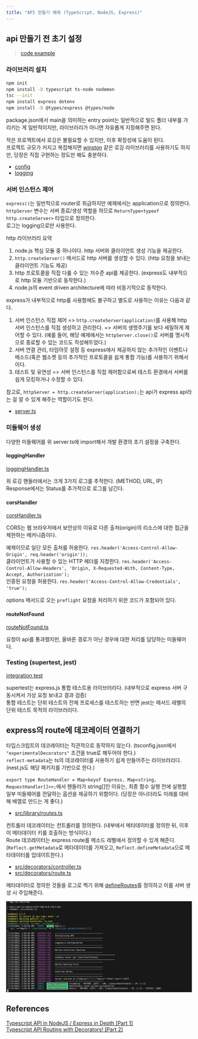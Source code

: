 ```yaml
---
title: "API 만들기 예제 (TypeScript, NodeJS, Express)"
---
```


## api 만들기 전 초기 설정

> [code example](https://github.com/moonshine-archive/ts-express-playground/tree/main/api-in-depth)

### 라이브러리 설치

```zsh
npm init
npm install -D typescript ts-node nodemon
tsc --init
npm install express dotenv
npm install -D @types/express @types/node
```

package.json에서 main을 의미하는 entry point는 일반적으로 빌드 폴더 내부를 가리키는 게 일반적이지만, 라이브러리가 아니면 자유롭게 지정해주면 된다.<br>

작은 프로젝트에서 로깅은 불필요할 수 있지만, 이후 확장성에 도움이 된다.<br>
프로젝트 규모가 커지고 복잡해지면 [winston](https://github.com/winstonjs/winston) 같은 로깅 라이브러리를 사용하기도 하지만, 당장은 직접 구현하는 정도만 해도 충분하다.

- [config](https://github.com/moonshine-archive/ts-express-playground/blob/main/api-in-depth/src/config/config.ts)
- [logging](https://github.com/moonshine-archive/ts-express-playground/blob/main/api-in-depth/src/config/logging.ts)

### 서버 인스턴스 제어

`express()`는 일반적으로 router로 취급하지만 예제에서는 application으로 정의한다.<br>
`httpServer` 변수는 서버 종료/생성 역할을 하므로 `ReturnType<typeof http.createServer>` 타입으로 정의한다.<br>
로그는 logging으로만 사용한다.

http 라이브러리 요약

1. node.js 핵심 모듈 중 하나이다. http 서버와 클라이언트 생성 기능을 제공한다.
2. `http.createServer()` 메서드로 http 서버를 생성할 수 있다. (http 요청을 보내는 클라이언트 기능도 제공)
3. http 프로토콜을 직접 다룰 수 있는 저수준 api를 제공한다. (express도 내부적으로 http 모듈 기반으로 동작한다.)
4. node.js의 event driven architecture에 따라 비동기적으로 동작한다.

express가 내부적으로 http를 사용함에도 불구하고 별도로 사용하는 이유는 다음과 같다.

1. 서버 인스턴스 직접 제어 => `http.createServer(application)`를 사용해 http 서버 인스턴스를 직접 생성하고 관리한다. => 서버의 생명주기를 보다 세밀하게 제어할 수 있다. (예를 들어, 해당 예제에서는 `httpServer.close()`로 서버를 명시적으로 종료할 수 있는 코드도 작성해두었다.)
2. 서버 연결 관리, 타임아웃 설정 등 express에서 제공하지 않는 추가적인 이벤트나 메소드(혹은 웹소켓 등의 추가적인 프로토콜을 쉽게 통합 가능)를 사용하기 위해서이다.
3. 테스트 및 유연성 => 서버 인스턴스를 직접 제어함으로써 테스트 환경에서 서버를 쉽게 모킹하거나 수정할 수 있다.

참고로, `httpServer = http.createServer(application);`는 api가 express api라는 걸 알 수 있게 해주는 역할이기도 한다.

- [server.ts](https://github.com/moonshine-archive/ts-express-playground/blob/main/api-in-depth/src/server.ts)

### 미들웨어 생성

다양한 미들웨어를 위 server.ts에 import해서 개발 환경의 초기 설정을 구축한다.

#### loggingHandler

[loggingHandler.ts](https://github.com/moonshine-archive/ts-express-playground/blob/main/api-in-depth/src/middleware/loggingHandler.ts)

위 로깅 핸들러에서는 크게 3가지 로그를 추적한다. (METHOD, URL, IP)<br>
Response에서는 Status를 추가적으로 로그를 남긴다.

#### corsHandler

[corsHandler.ts](https://github.com/moonshine-archive/ts-express-playground/blob/main/api-in-depth/src/middleware/corsHandler.ts)

CORS는 웹 브라우저에서 보안상의 이유로 다른 출처(origin)의 리소스에 대한 접근을 제한하는 메커니즘이다.

예제이므로 일단 모든 출처를 허용한다. `res.header('Access-Control-Allow-Origin', req.header('origin'));`<br>
클라이언트가 사용할 수 있는 HTTP 헤더를 지정한다. `res.header('Access-Control-Allow-Headers', 'Origin, X-Requested-With, Content-Type, Accept, Authorization');`<br>
인증된 요청을 허용한다. `res.header('Access-Control-Allow-Credentials', 'true');`<br>

options 메서드로 오는 `preflight` 요청을 처리하기 위한 코드가 포함되어 있다.

#### routeNotFound

[routeNotFound.ts](https://github.com/moonshine-archive/ts-express-playground/blob/main/api-in-depth/src/middleware/routeNotFound.ts)

요청이 api를 통과했지만, 올바른 경로가 아닌 경우에 대한 처리를 담당하는 미들웨어다.

### Testing (supertest, jest)

[integration test](https://github.com/moonshine-archive/ts-express-playground/blob/main/api-in-depth/test/integration/application.test.ts)

supertest는 express.js 통합 테스트용 라이브러리다. (내부적으로 express 서버 구동시켜서 가상 요청 보내고 결과 검증)<br>통합 테스트는 단위 테스트의 전체 프로세스를 테스트하는 반면 jest는 메서드 레벨의 단위 테스트 목적의 라이브러리다.

## express의 route에 데코레이터 연결하기

타입스크립트의 데코레이터는 직관적으로 동작하지 않는다. (tsconfig.json에서 `"experimentalDecorators"` 조건을 true로 해두어야 한다.)<br>
`reflect-metadata`는 ts의 데코레이터를 사용하기 쉽게 만들어주는 라이브러리다. (nest.js도 해당 패키지를 기반으로 한다.)

`export type RouteHandler = Map<keyof Express, Map<string, RequestHandler[]>>;`에서 핸들러가 string[]인 이유는, 최종 함수 실행 전에 실행할 일부 미들웨어를 전달하는 옵션을 제공하기 위함이다. (당장은 아니더라도 미래를 대비해 배열로 만드는 게 좋다.)

- [src/library/routes.ts](https://github.com/moonshine-archive/ts-express-playground/blob/main/api-in-depth/src/library/routes.ts)

컨트롤러 데코레이터는 컨트롤러를 정의한다. (내부에서 메타데이터를 정의한 뒤, 이후 이 메타데이터 키를 호출하는 방식이다.)<br>
Route 데코레이터는 express route를 메소드 레벨에서 정의할 수 있게 해준다. (`Reflect.getMetadata`로 메타데이터를 가져오고, `Reflect.defineMetadata`으로 메타데이터를 업데이트한다.)

- [src/decorators/controller.ts](https://github.com/moonshine-archive/ts-express-playground/blob/main/api-in-depth/src/decorators/controller.ts)
- [src/decorators/route.ts](https://github.com/moonshine-archive/ts-express-playground/blob/main/api-in-depth/src/decorators/route.ts)

메타데이터로 정의한 것들을 로그로 찍기 위해 [defineRoutes](https://github.com/moonshine-archive/ts-express-playground/blob/main/api-in-depth/src/modules/routes.ts)를 정의하고 이를 서버 생성 시 주입해준다.

![alt text](image.png)

## References

[Typescript API in NodeJS / Express in Depth [Part 1]](https://www.youtube.com/watch?v=NYZKUTGC51g&t=135s)<br>
[Typescript API Routing with Decorators! [Part 2]](https://www.youtube.com/watch?v=8Dv9yWAJ6ww)<br>
